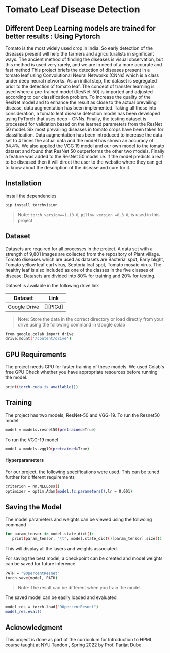 # Tomato Leaf Disease Detection
## Different Deep Learning models are trained for better results : Using Pytorch

Tomato is the most widely used crop in India. So early detection of the diseases present will help the farmers and agriculturalists in significant ways. The ancient method of finding the diseases is visual observation, but this method is used very rarely, and we are in need of a more accurate and fast method This project briefs the detection of diseases present in a tomato leaf using Convolutional Neural Networks (CNNs) which is a class under deep neural networks. As an initial step, the dataset is segregated prior to the detection of tomato leaf. The concept of transfer learning is used where a pre-trained model (ResNet-50) is imported and adjusted according to our classification problem. To increase the quality of the ResNet model and to enhance the result as close to the actual prevailing disease, data augmentation has been implemented. Taking all these into consideration, a tomato leaf disease detection model has been developed using PyTorch that uses deep - CNNs. Finally, the testing dataset is processed for validation based on the learned parameters from the ResNet 50 model. Six most prevailing diseases in tomato crops have been taken for classification. Data augmentation has been introduced to increase the data set to 4 times the actual data and the model has shown an accuracy of 94.4%. We also applied the VGG 19 model and our own model to the tomato dataset and found that ResNet 50 outperforms the other two models. Finally a feature was added to the ResNet 50 model i.e. if the model predicts a leaf to be diseased then it will direct the user to the website where they can get to know about the description of the disease and cure for it.

## Installation

Install the dependencies 

```sh
pip install torchvision
```
> Note: `torch_version==1.10.0`, `pillow_version =8.3.0`, is used in this project

## Dataset
Datasets are required for all processes in the project. A data set with a strength of 9,801 images are collected from the repository of Plant village. Tomato diseases which are used as datasets are Bacterial spot, Early blight, Tomato yellow leaf curl virus, Septoria leaf spot, Tomato mosaic virus. The healthy leaf is also included as one of the classes in the five classes of disease. Datasets are divided into 80% for training and 20% for testing.

Dataset is available in the following drive link

| Dataset | Link |
| ------ | ------ |
| Google Drive | [][PlGd] |

> Note: Store the data in the correct directory or load directly from your drive using the following command in Google colab 
```sh
from google.colab import drive
drive.mount('/content/drive')
```

## GPU Requirements
The project needs GPU for faster training of these models. We used Colab's free GPU
Check whether you have appropriate resources before running the model.
```sh
print(torch.cuda.is_available())
```
## Training

The project has two models, ResNet-50 and VGG-19.
To run the Resnet50 model
```sh
model = models.resnet50(pretrained=True)
```
To run the VGG-19 model

```sh
model = models.vgg19(pretrained=True)
```

#### Hyperparameters

For our project, the following specifications were used. This can be tuned further for different requirements

```sh
criterion = nn.NLLLoss()
optimizer = optim.Adam(model.fc.parameters(),lr = 0.001)
```

## Saving the Model

The model parameters and weights can be viewed using the follwoing command

```sh
for param_tensor in model.state_dict():
   print(param_tensor, "\t", model.state_dict()[param_tensor].size())
```

This will display all the layers and weights associated.

For saving the best model, a checkpoint can be created and model weights can be saved for future inference.

```sh
PATH = "90percentResnet"
torch.save(model, PATH)
```

> Note: The result can be different when you train the model.

The saved model can be easily loaded and evaluated

```sh
model_res = torch.load("90percentResnet")
model_res.eval()
```

## Acknowledgment
This project is done as part of the curriculum for Introduction to HPML course taught at NYU Tandon , Spring 2022 by Prof. Parijat Dube.
